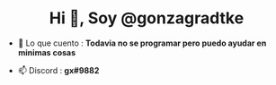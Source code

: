 <h1 align="center">Hi 👋, Soy @gonzagradtke</h1>

- 💬 Lo que cuento : **Todavia no se programar pero puedo ayudar en minimas cosas**

- 📫 Discord : **gx#9882**
